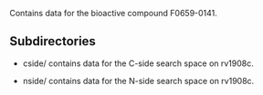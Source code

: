 Contains data for the bioactive compound F0659-0141.

## Subdirectories

- cside/ contains data for the C-side search space on rv1908c.

- nside/ contains data for the N-side search space on rv1908c.


